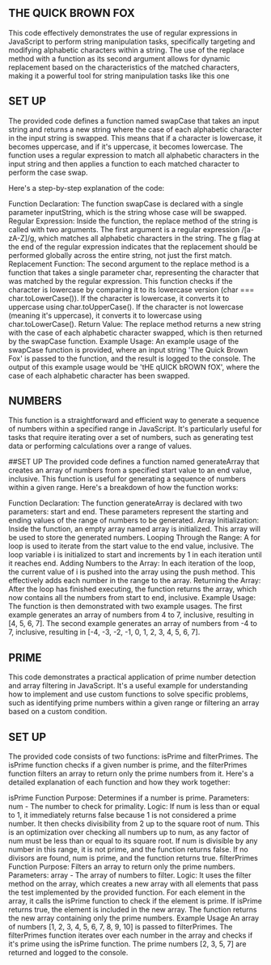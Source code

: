 ## THE QUICK BROWN FOX
This code effectively demonstrates the use of regular expressions in JavaScript to perform string manipulation tasks, specifically targeting and modifying alphabetic characters within a string. The use of the replace method with a function as its second argument allows for dynamic replacement based on the characteristics of the matched characters, making it a powerful tool for string manipulation tasks like this one
## SET UP
The provided code defines a function named swapCase that takes an input string and returns a new string where the case of each alphabetic character in the input string is swapped. This means that if a character is lowercase, it becomes uppercase, and if it's uppercase, it becomes lowercase. The function uses a regular expression to match all alphabetic characters in the input string and then applies a function to each matched character to perform the case swap.

Here's a step-by-step explanation of the code:

Function Declaration: The function swapCase is declared with a single parameter inputString, which is the string whose case will be swapped.
Regular Expression: Inside the function, the replace method of the string is called with two arguments. The first argument is a regular expression /[a-zA-Z]/g, which matches all alphabetic characters in the string. The g flag at the end of the regular expression indicates that the replacement should be performed globally across the entire string, not just the first match.
Replacement Function: The second argument to the replace method is a function that takes a single parameter char, representing the character that was matched by the regular expression. This function checks if the character is lowercase by comparing it to its lowercase version (char === char.toLowerCase()). If the character is lowercase, it converts it to uppercase using char.toUpperCase(). If the character is not lowercase (meaning it's uppercase), it converts it to lowercase using char.toLowerCase().
Return Value: The replace method returns a new string with the case of each alphabetic character swapped, which is then returned by the swapCase function.
Example Usage: An example usage of the swapCase function is provided, where an input string 'The Quick Brown Fox' is passed to the function, and the result is logged to the console. The output of this example usage would be 'tHE qUICK bROWN fOX', where the case of each alphabetic character has been swapped.
## NUMBERS
This function is a straightforward and efficient way to generate a sequence of numbers within a specified range in JavaScript. It's particularly useful for tasks that require iterating over a set of numbers, such as generating test data or performing calculations over a range of values.



##SET UP
The provided code defines a function named generateArray that creates an array of numbers from a specified start value to an end value, inclusive. This function is useful for generating a sequence of numbers within a given range. Here's a breakdown of how the function works:

Function Declaration: The function generateArray is declared with two parameters: start and end. These parameters represent the starting and ending values of the range of numbers to be generated.
Array Initialization: Inside the function, an empty array named array is initialized. This array will be used to store the generated numbers.
Looping Through the Range: A for loop is used to iterate from the start value to the end value, inclusive. The loop variable i is initialized to start and increments by 1 in each iteration until it reaches end.
Adding Numbers to the Array: In each iteration of the loop, the current value of i is pushed into the array using the push method. This effectively adds each number in the range to the array.
Returning the Array: After the loop has finished executing, the function returns the array, which now contains all the numbers from start to end, inclusive.
Example Usage: The function is then demonstrated with two example usages. The first example generates an array of numbers from 4 to 7, inclusive, resulting in [4, 5, 6, 7]. The second example generates an array of numbers from -4 to 7, inclusive, resulting in [-4, -3, -2, -1, 0, 1, 2, 3, 4, 5, 6, 7].

## PRIME
This code demonstrates a practical application of prime number detection and array filtering in JavaScript. It's a useful example for understanding how to implement and use custom functions to solve specific problems, such as identifying prime numbers within a given range or filtering an array based on a custom condition.


## SET UP
The provided code consists of two functions: isPrime and filterPrimes. The isPrime function checks if a given number is prime, and the filterPrimes function filters an array to return only the prime numbers from it. Here's a detailed explanation of each function and how they work together:

isPrime Function
Purpose: Determines if a number is prime.
Parameters: num - The number to check for primality.
Logic:
If num is less than or equal to 1, it immediately returns false because 1 is not considered a prime number.
It then checks divisibility from 2 up to the square root of num. This is an optimization over checking all numbers up to num, as any factor of num must be less than or equal to its square root.
If num is divisible by any number in this range, it is not prime, and the function returns false.
If no divisors are found, num is prime, and the function returns true.
filterPrimes Function
Purpose: Filters an array to return only the prime numbers.
Parameters: array - The array of numbers to filter.
Logic:
It uses the filter method on the array, which creates a new array with all elements that pass the test implemented by the provided function.
For each element in the array, it calls the isPrime function to check if the element is prime.
If isPrime returns true, the element is included in the new array.
The function returns the new array containing only the prime numbers.
Example Usage
An array of numbers [1, 2, 3, 4, 5, 6, 7, 8, 9, 10] is passed to filterPrimes.
The filterPrimes function iterates over each number in the array and checks if it's prime using the isPrime function.
The prime numbers [2, 3, 5, 7] are returned and logged to the console.
